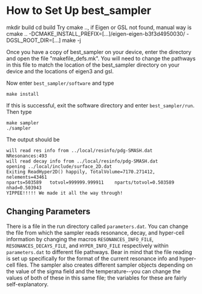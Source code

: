# How to Set Up best_sampler

mkdir build
cd build
Try cmake .., if Eigen or GSL not found, manual way is
cmake .. -DCMAKE_INSTALL_PREFIX=[...]/eigen-eigen-b3f3d4950030/ -DGSL_ROOT_DIR=[...]
make -j

Once you have a copy of best_sampler on your device, enter the directory and open the file "makefile_defs.mk". You will need to change the pathways in this file to match the location of the best_sampler directory on your device and the locations of eigen3 and gsl.

Now enter `best_sampler/software` and type

	make install

If this is successful, exit the software directory and enter `best_sampler/run`. Then type

	make sampler
	./sampler

The output should be

	will read res info from ../local/resinfo/pdg-SMASH.dat
	NResonances:493
	will read decay info from ../local/resinfo/pdg-SMASH.dat
	opening ../local/include/surface_2D.dat
	Exiting ReadHyper2D() happily, TotalVolume=7170.271412, nelements=43461
	nparts=503589	totvol=999999.999911	nparts/totvol=0.503589	nhad=0.503943
	YIPPEE!!!!! We made it all the way through!

## Changing Parameters

There is a file in the run directory called `parameters.dat`. You can change the file from which the sampler reads resonance, decay, and hyper-cell information by changing the macros `RESONANCES_INFO_FILE`, `RESONANCES_DECAYS_FILE`, and `HYPER_INFO_FILE` respectively within `parameters.dat` to different file pathways. Bear in mind that the file reading is set up specifically for the format of the current resonance info and hyper-cell files. The sampler also creates different sampler objects depending on the value of the sigma field and the temperature--you can change the values of both of these in this same file; the variables for these are fairly self-explanatory.
